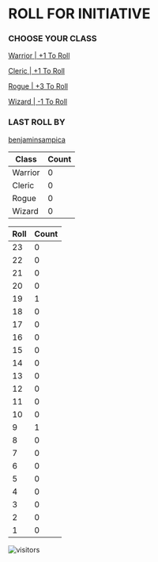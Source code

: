 # ROLL FOR INITIATIVE
### CHOOSE YOUR CLASS

[Warrior | +1 To Roll](https://github.com/benjaminsampica/benjaminsampica/issues/new?title=roll%7Cwarrior&body=Just+click+%27Submit+new+issue%27.)

[Cleric | +1 To Roll](https://github.com/benjaminsampica/benjaminsampica/issues/new?title=roll%7Ccleric&body=Just+click+%27Submit+new+issue%27.)

[Rogue | +3 To Roll](https://github.com/benjaminsampica/benjaminsampica/issues/new?title=roll%7Crogue&body=Just+click+%27Submit+new+issue%27.)

[Wizard | -1 To Roll](https://github.com/benjaminsampica/benjaminsampica/issues/new?title=roll%7Cwizard&body=Just+click+%27Submit+new+issue%27.)
### LAST ROLL BY
[benjaminsampica](https://www.github.com/benjaminsampica)

|Class|Count|
|-|-|
|Warrior|0|
|Cleric|0|
|Rogue|0|
|Wizard|0|

|Roll|Count|
|-|-|
|23|0
|22|0
|21|0
|20|0
|19|1
|18|0
|17|0
|16|0
|15|0
|14|0
|13|0
|12|0
|11|0
|10|0
|9|1
|8|0
|7|0
|6|0
|5|0
|4|0
|3|0
|2|0
|1|0

![visitors](https://visitor-badge.glitch.me/badge?page_id=benjaminsampica)
